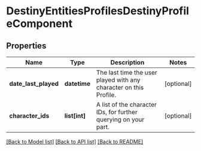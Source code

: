 # DestinyEntitiesProfilesDestinyProfileComponent

## Properties
Name | Type | Description | Notes
------------ | ------------- | ------------- | -------------
**date_last_played** | **datetime** | The last time the user played with any character on this Profile. | [optional] 
**character_ids** | **list[int]** | A list of the character IDs, for further querying on your part. | [optional] 

[[Back to Model list]](../README.md#documentation-for-models) [[Back to API list]](../README.md#documentation-for-api-endpoints) [[Back to README]](../README.md)


